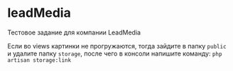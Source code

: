 # leadMedia
Тестовое задание для компании LeadMedia

Если во views картинки не прогружаются, тогда зайдите в папку `public` и удалите папку `storage`, 
после чего в консоли напишите команду:
`php artisan storage:link`
